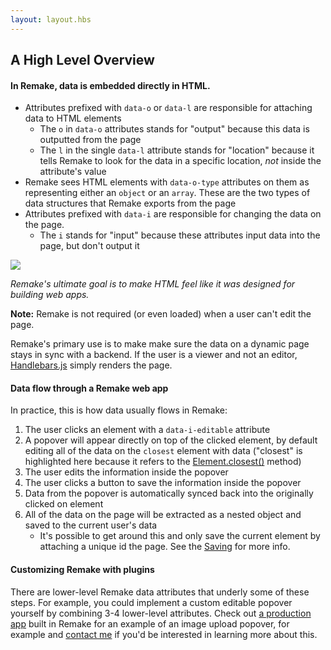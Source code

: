 ```yaml
---
layout: layout.hbs
---
```


## A High Level Overview

#### In Remake, data is embedded directly in HTML. 

- Attributes prefixed with `data-o` or `data-l` are responsible for attaching data to HTML elements
  - The `o` in `data-o` attributes stands for "output" because this data is outputted from the page
  - The `l` in the single `data-l` attribute stands for "location" because it tells Remake to look for the data in a specific location, *not* inside the attribute's value
- Remake sees HTML elements with `data-o-type` attributes on them as representing either an `object` or an `array`. These are the two types of data structures that Remake exports from the page
- Attributes prefixed with `data-i` are responsible for changing the data on the page. 
  - The `i` stands for "input" because these attributes input data into the page, but don't output it

<img class="image--small" src="/static/data-mockup.png">

*Remake's ultimate goal is to make HTML feel like it was designed for building web apps.*

**Note:** Remake is not required (or even loaded) when a user can't edit the page. 

Remake's primary use is to make make sure the data on a dynamic page stays in sync with a backend. If the user is a viewer and not an editor, [Handlebars.js](https://handlebarsjs.com/) simply renders the page.

#### Data flow through a Remake web app

In practice, this is how data usually flows in Remake:

1. The user clicks an element with a `data-i-editable` attribute
2. A popover will appear directly on top of the clicked element, by default editing all of the data on the `closest` element with data ("closest" is highlighted here because it refers to the [Element.closest()](https://developer.mozilla.org/en-US/docs/Web/API/Element/closest) method)
3. The user edits the information inside the popover
4. The user clicks a button to save the information inside the popover
5. Data from the popover is automatically synced back into the originally clicked on element
6. All of the data on the page will be extracted as a nested object and saved to the current user's data
    - It's possible to get around this and only save the current element by attaching a unique id the page. See the [Saving](/saving/) for more info.

#### Customizing Remake with plugins

There are lower-level Remake data attributes that underly some of these steps. For example, you could implement a custom editable popover yourself by combining 3-4 lower-level attributes. Check out [a production app](https://requestcreative.com/) built in Remake for an example of an image upload popover, for example and [contact me](https://remaketheweb.com/contact-us/) if you'd be interested in learning more about this.




